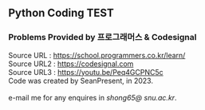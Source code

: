 ## Python Coding TEST

### Problems Provided by 프로그래머스 & Codesignal
Source URL : https://school.programmers.co.kr/learn/ <br/>
Source URL2 : https://codesignal.com <br/>
Source URL3 : https://youtu.be/Peq4GCPNC5c <br/>
Code was created by SeanPresent, in 2023. <br/>
<br/>
e-mail me for any enquires in *shong65@
snu.ac.kr*.

